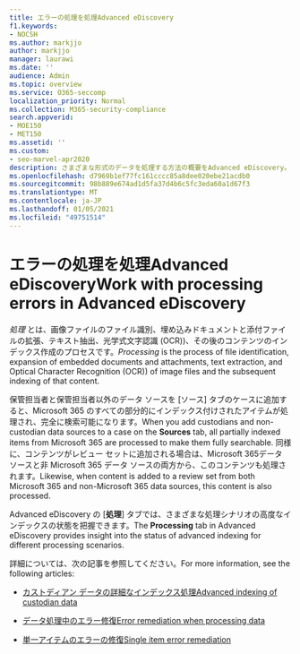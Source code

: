 ```yaml
---
title: エラーの処理を処理Advanced eDiscovery
f1.keywords:
- NOCSH
ms.author: markjjo
author: markjjo
manager: laurawi
ms.date: ''
audience: Admin
ms.topic: overview
ms.service: O365-seccomp
localization_priority: Normal
ms.collection: M365-security-compliance
search.appverid:
- MOE150
- MET150
ms.assetid: ''
ms.custom:
- seo-marvel-apr2020
description: さまざまな形式のデータを処理する方法の概要をAdvanced eDiscovery。
ms.openlocfilehash: d7969b1ef77fc161cccc85a8dee020ebe21acdb0
ms.sourcegitcommit: 98b889e674ad1d5fa37d4b6c5fc3eda60a1d67f3
ms.translationtype: MT
ms.contentlocale: ja-JP
ms.lasthandoff: 01/05/2021
ms.locfileid: "49751514"
---
```

# <a name="work-with-processing-errors-in-advanced-ediscovery"></a><span data-ttu-id="c42ab-103">エラーの処理を処理Advanced eDiscovery</span><span class="sxs-lookup"><span data-stu-id="c42ab-103">Work with processing errors in Advanced eDiscovery</span></span>

<span data-ttu-id="c42ab-104">*処理* とは、画像ファイルのファイル識別、埋め込みドキュメントと添付ファイルの拡張、テキスト抽出、光学式文字認識 (OCR))、その後のコンテンツのインデックス作成のプロセスです。</span><span class="sxs-lookup"><span data-stu-id="c42ab-104">*Processing* is the process of file identification, expansion of embedded documents and attachments, text extraction, and Optical Character Recognition (OCR)) of image files and the subsequent indexing of that content.</span></span>  

<span data-ttu-id="c42ab-105">保管担当者と保管担当者以外のデータ ソースを [ソース] タブのケースに追加すると、Microsoft 365 のすべての部分的にインデックス付けされたアイテムが処理され、完全に検索可能になります。</span><span class="sxs-lookup"><span data-stu-id="c42ab-105">When you add custodians and non-custodian data sources to a case on the **Sources** tab, all partially indexed items from Microsoft 365 are processed to make them fully searchable.</span></span> <span data-ttu-id="c42ab-106">同様に、コンテンツがレビュー セットに追加される場合は、Microsoft 365データ ソースと非 Microsoft 365 データ ソースの両方から、このコンテンツも処理されます。</span><span class="sxs-lookup"><span data-stu-id="c42ab-106">Likewise, when content is added to a review set from both Microsoft 365 and non-Microsoft 365 data sources, this content is also processed.</span></span>

<span data-ttu-id="c42ab-107">Advanced eDiscovery の [**処理**] タブでは、さまざまな処理シナリオの高度なインデックスの状態を把握できます。</span><span class="sxs-lookup"><span data-stu-id="c42ab-107">The **Processing** tab in Advanced eDiscovery provides insight into the status of advanced indexing for different processing scenarios.</span></span>

<span data-ttu-id="c42ab-108">詳細については、次の記事を参照してください。</span><span class="sxs-lookup"><span data-stu-id="c42ab-108">For more information, see the following articles:</span></span>

- [<span data-ttu-id="c42ab-109">カストディアン データの詳細なインデックス処理</span><span class="sxs-lookup"><span data-stu-id="c42ab-109">Advanced indexing of custodian data</span></span>](indexing-custodian-data.md)

- [<span data-ttu-id="c42ab-110">データ処理中のエラー修復</span><span class="sxs-lookup"><span data-stu-id="c42ab-110">Error remediation when processing data</span></span>](error-remediation-when-processing-data-in-advanced-ediscovery.md)

- [<span data-ttu-id="c42ab-111">単一アイテムのエラーの修復</span><span class="sxs-lookup"><span data-stu-id="c42ab-111">Single item error remediation</span></span>](single-item-error-remediation.md)
